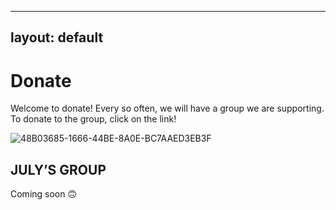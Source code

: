 
---
layout: default
---

# Donate

Welcome to donate! Every so often, we will have a group we are supporting. To donate to the group, click on the link!

![48B03685-1666-44BE-8A0E-BC7AAED3EB3F](https://user-images.githubusercontent.com/48270916/85074513-22b21500-b169-11ea-9ed3-6014d5c4a54a.jpeg)

## JULY’S GROUP

Coming soon 🙃
